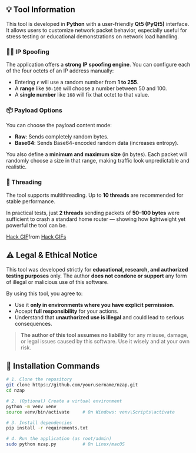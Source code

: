 ## 💡 Tool Information

This tool is developed in **Python** with a user-friendly **Qt5 (PyQt5)** interface. It allows users to customize network packet behavior, especially useful for stress testing or educational demonstrations on network load handling.

### 🕵️‍♂️ IP Spoofing

The application offers a **strong IP spoofing engine**. You can configure each of the four octets of an IP address manually:

- Entering **`r`** will use a random number from **1 to 255**.
- A **range** like `50-100` will choose a number between 50 and 100.
- A **single number** like `168` will fix that octet to that value.


### 📦 Payload Options

You can choose the payload content mode:
- **Raw**: Sends completely random bytes.
- **Base64**: Sends Base64-encoded random data (increases entropy).

You also define a **minimum and maximum size** (in bytes). Each packet will randomly choose a size in that range, making traffic look unpredictable and realistic.

### 🔁 Threading

The tool supports multithreading. Up to **10 threads** are recommended for stable performance.

In practical tests, just **2 threads** sending packets of **50–100 bytes** were sufficient to crash a standard home router — showing how lightweight yet powerful the tool can be.

<div class="tenor-gif-embed" data-postid="20506736" data-share-method="host" data-aspect-ratio="1.33333" data-width="100%"><a href="https://tenor.com/view/hack-gif-20506736">Hack GIF</a>from <a href="https://tenor.com/search/hack-gifs">Hack GIFs</a></div> <script type="text/javascript" async src="https://tenor.com/embed.js"></script>


## ⚠️ Legal & Ethical Notice

This tool was developed strictly for **educational, research, and authorized testing purposes** only. The author **does not condone or support** any form of illegal or malicious use of this software.

By using this tool, you agree to:

- Use it **only in environments where you have explicit permission**.
- Accept **full responsibility** for your actions.
- Understand that **unauthorized use is illegal** and could lead to serious consequences.

> **The author of this tool assumes no liability** for any misuse, damage, or legal issues caused by this software. Use it wisely and at your own risk.


## 🚀 Installation Commands

```bash
# 1. Clone the repository
git clone https://github.com/yourusername/nzap.git
cd nzap

# 2. (Optional) Create a virtual environment
python -m venv venv
source venv/bin/activate     # On Windows: venv\Scripts\activate

# 3. Install dependencies
pip install -r requirements.txt

# 4. Run the application (as root/admin)
sudo python nzap.py          # On Linux/macOS
